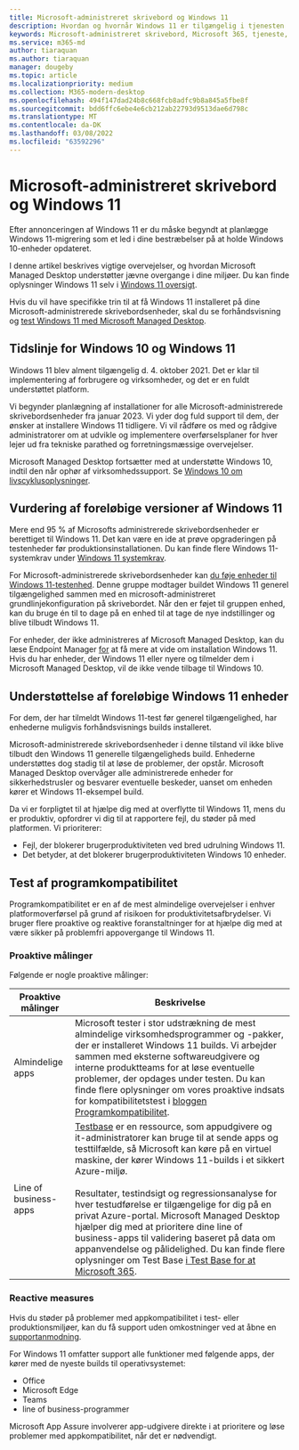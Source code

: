 ```yaml
---
title: Microsoft-administreret skrivebord og Windows 11
description: Hvordan og hvornår Windows 11 er tilgængelig i tjenesten
keywords: Microsoft-administreret skrivebord, Microsoft 365, tjeneste, dokumentation
ms.service: m365-md
author: tiaraquan
ms.author: tiaraquan
manager: dougeby
ms.topic: article
ms.localizationpriority: medium
ms.collection: M365-modern-desktop
ms.openlocfilehash: 494f147dad24b8c668fcb8adfc9b8a845a5fbe8f
ms.sourcegitcommit: bdd6ffc6ebe4e6cb212ab22793d9513dae6d798c
ms.translationtype: MT
ms.contentlocale: da-DK
ms.lasthandoff: 03/08/2022
ms.locfileid: "63592296"
---
```

# <a name="microsoft-managed-desktop-and-windows-11"></a>Microsoft-administreret skrivebord og Windows 11

Efter annonceringen af Windows 11 er du måske begyndt at planlægge Windows 11-migrering som et led i dine bestræbelser på at holde Windows 10-enheder opdateret.

I denne artikel beskrives vigtige overvejelser, og hvordan Microsoft Managed Desktop understøtter jævne overgange i dine miljøer. Du kan finde oplysninger Windows 11 selv i [Windows 11 oversigt](/windows/whats-new/windows-11).

Hvis du vil have specifikke trin til at få Windows 11 installeret på dine Microsoft-administrerede skrivebordsenheder, skal du se forhåndsvisning og [test Windows 11 med Microsoft Managed Desktop](../working-with-managed-desktop/test-win11-mmd.md).

## <a name="timeline-for-windows-10-and-windows-11"></a>Tidslinje for Windows 10 og Windows 11

Windows 11 blev alment tilgængelig d. 4. oktober 2021. Det er klar til implementering af forbrugere og virksomheder, og det er en fuldt understøttet platform.

Vi begynder planlægning af installationer for alle Microsoft-administrerede skrivebordsenheder fra januar 2023. Vi yder dog fuld support til dem, der ønsker at installere Windows 11 tidligere. Vi vil rådføre os med og rådgive administratorer om at udvikle og implementere overførselsplaner for hver lejer ud fra tekniske parathed og forretningsmæssige overvejelser.

Microsoft Managed Desktop fortsætter med at understøtte Windows 10, indtil den når ophør af virksomhedssupport. Se [Windows 10 om livscyklusoplysninger](/windows/release-health/release-information).

## <a name="assessing-pre-release-versions-of-windows-11"></a>Vurdering af foreløbige versioner af Windows 11

Mere end 95 % af Microsofts administrerede skrivebordsenheder er berettiget til Windows 11. Det kan være en ide at prøve opgraderingen på testenheder før produktionsinstallationen. Du kan finde flere Windows 11-systemkrav under [Windows 11 systemkrav](/windows/whats-new/windows-11-requirements).

For Microsoft-administrerede skrivebordsenheder kan [du føje enheder til Windows 11-testenhed](/microsoft-365/managed-desktop/working-with-managed-desktop/test-win11-mmd?view=o365-worldwide#add-devices-to-the-windows-11-test-group). Denne gruppe modtager buildet Windows 11 generel tilgængelighed sammen med en microsoft-administreret grundlinjekonfiguration på skrivebordet. Når den er føjet til gruppen enhed, kan du bruge én til to dage på en enhed til at tage de nye indstillinger og blive tilbudt Windows 11.

For enheder, der ikke administreres af Microsoft Managed Desktop, kan du læse Endpoint Manager [for](https://techcommunity.microsoft.com/t5/microsoft-endpoint-manager-blog/endpoint-manager-simplifies-upgrades-to-windows-11/ba-p/2771886) at få mere at vide om installation Windows 11. Hvis du har enheder, der Windows 11 eller nyere og tilmelder dem i Microsoft Managed Desktop, vil de ikke vende tilbage til Windows 10.

## <a name="support-for-pre-release-windows-11-devices"></a>Understøttelse af foreløbige Windows 11 enheder

For dem, der har tilmeldt Windows 11-test før generel tilgængelighed, har enhederne muligvis forhåndsvisnings builds installeret.

Microsoft-administrerede skrivebordsenheder i denne tilstand vil ikke blive tilbudt den Windows 11 generelle tilgængeligheds build. Enhederne understøttes dog stadig til at løse de problemer, der opstår. Microsoft Managed Desktop overvåger alle administrerede enheder for sikkerhedstrusler og besvarer eventuelle beskeder, uanset om enheden kører et Windows 11-eksempel build.

Da vi er forpligtet til at hjælpe dig med at overflytte til Windows 11, mens du er produktiv, opfordrer vi dig til at rapportere fejl, du støder på med platformen. Vi prioriterer:

- Fejl, der blokerer brugerproduktiviteten ved bred udrulning Windows 11.
- Det betyder, at det blokerer brugerproduktiviteten Windows 10 enheder.

## <a name="testing-application-compatibility"></a>Test af programkompatibilitet

Programkompatibilitet er en af de mest almindelige overvejelser i enhver platformoverførsel på grund af risikoen for produktivitetsafbrydelser. Vi bruger flere proaktive og reaktive foranstaltninger for at hjælpe dig med at være sikker på problemfri appovergange til Windows 11.

### <a name="proactive-measures"></a>Proaktive målinger

Følgende er nogle proaktive målinger:

| Proaktive målinger | Beskrivelse |
| ----- | ----- |
| Almindelige apps | Microsoft tester i stor udstrækning de mest almindelige virksomhedsprogrammer og -pakker, der er installeret Windows 11 builds. Vi arbejder sammen med eksterne softwareudgivere og interne produktteams for at løse eventuelle problemer, der opdages under testen. Du kan finde flere oplysninger om vores proaktive indsats for kompatibilitetstest i [bloggen Programkompatibilitet](https://blogs.windows.com/windowsexperience/2019/01/15/application-compatibility-in-the-windows-ecosystem/).
| Line of business-apps | [Testbase](https://www.microsoft.com/en-us/testbase) er en ressource, som appudgivere og it-administratorer kan bruge til at sende apps og testtilfælde, så Microsoft kan køre på en virtuel maskine, der kører Windows 11-builds i et sikkert Azure-miljø.<br><br>Resultater, testindsigt og regressionsanalyse for hver testudførelse er tilgængelige for dig på en privat Azure-portal. Microsoft Managed Desktop hjælper dig med at prioritere dine line of business-apps til validering baseret på data om appanvendelse og pålidelighed. Du kan finde flere oplysninger om Test Base [i Test Base for at Microsoft 365](https://techcommunity.microsoft.com/t5/windows-it-pro-blog/test-base-for-microsoft-365-microsoft-ignite-2021-updates/ba-p/2185566). |

### <a name="reactive-measures"></a>Reactive measures

Hvis du støder på problemer med appkompatibilitet i test- eller produktionsmiljøer, kan du få support uden omkostninger ved at åbne en [supportanmodning](/microsoft-365/managed-desktop/working-with-managed-desktop/test-win11-mmd?view=o365-worldwide#report-issues).

For Windows 11 omfatter support alle funktioner med følgende apps, der kører med de nyeste builds til operativsystemet:

- Office
- Microsoft Edge
- Teams
- line of business-programmer

Microsoft App Assure involverer app-udgivere direkte i at prioritere og løse problemer med appkompatibilitet, når det er nødvendigt.
